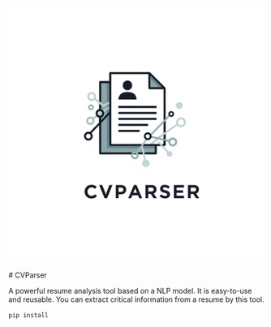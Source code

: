 <p>
<img src="./assets/cvparserlogo.png" alt="">
</p>
# CVParser

A powerful resume analysis tool based on a NLP model. It is easy-to-use and reusable.
You can extract critical information from a resume by this tool.
```bash
pip install
```
